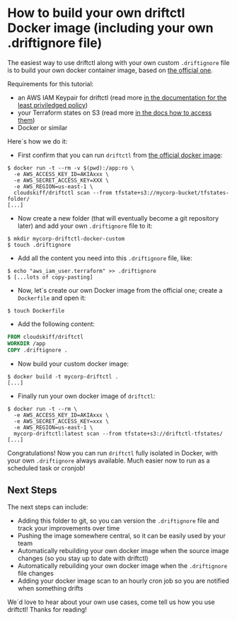 # How to build your own driftctl Docker image (including your own .driftignore file)

The easiest way to use driftctl along with your own custom `.driftignore` file is to build your own docker container image, based on [the official one](https://hub.docker.com/repository/docker/cloudskiff/driftctl).

Requirements for this tutorial:

- an AWS IAM Keypair for driftctl (read more [in the documentation for the least priviledged policy](https://docs.driftctl.com/0.7.0/providers/aws/authentication))
- your Terraform states on S3 (read more [in the docs how to access them](https://docs.driftctl.com/0.7.0/usage/cmd/scan-usage#--from))
- Docker or similar

Here´s how we do it:

- First confirm that you can run `driftctl` from [the official docker image](https://hub.docker.com/repository/docker/cloudskiff/driftctl):

```shell
$ docker run -t --rm -v $(pwd):/app:ro \
  -e AWS_ACCESS_KEY_ID=AKIAxxx \
  -e AWS_SECRET_ACCESS_KEY=XXX \
  -e AWS_REGION=us-east-1 \
  cloudskiff/driftctl scan --from tfstate+s3://mycorp-bucket/tfstates-folder/ 
[...]
```

- Now  create a new folder (that will eventually become a git repository later) and add your own `.driftignore` file to it:

```shell
$ mkdir mycorp-driftctl-docker-custom 
$ touch .driftignore 
```

- Add all the content you need into this `.driftignore` file, like:

```shell
$ echo "aws_iam_user.terraform" >> .driftignore 
$ [...lots of copy-pasting]
```

- Now, let´s create our own Docker image from the official one; create a `Dockerfile` and open it:

```shell
$ touch Dockerfile 
```

- Add the following content:  

 
```Dockerfile
FROM cloudskiff/driftctl 
WORKDIR /app 
COPY .driftignore . 
```

- Now build your custom docker image:  

```shell
$ docker build -t mycorp-driftctl . 
[...] 
```

- Finally run your own docker image of `driftctl`:  

```shell
$ docker run -t --rm \
  -e AWS_ACCESS_KEY_ID=AKIAxxx \
  -e AWS_SECRET_ACCESS_KEY=xxx \
  -e AWS_REGION=us-east-1 \
  mycorp-driftctl:latest scan --from tfstate+s3://driftctl-tfstates/ 
[...]
```

Congratulations! Now you can run `driftctl` fully isolated in Docker, with your own `.driftignore` always available. Much easier now to run as a scheduled task or cronjob!  

## Next Steps

The next steps can include:  

- Adding this folder to git, so you can version the `.driftignore` file and track your improvements over time
- Pushing the image somewhere central, so it can be easily used by your team
- Automatically rebuilding your own docker image when the source image changes (so you stay up to date with driftctl)
- Automatically rebuilding your own docker image when the `.driftignore` file changes
- Adding your docker image scan to an hourly cron job so you are notified when something drifts

We´d love to hear about your own use cases, come tell us how you use driftctl! Thanks for reading!

